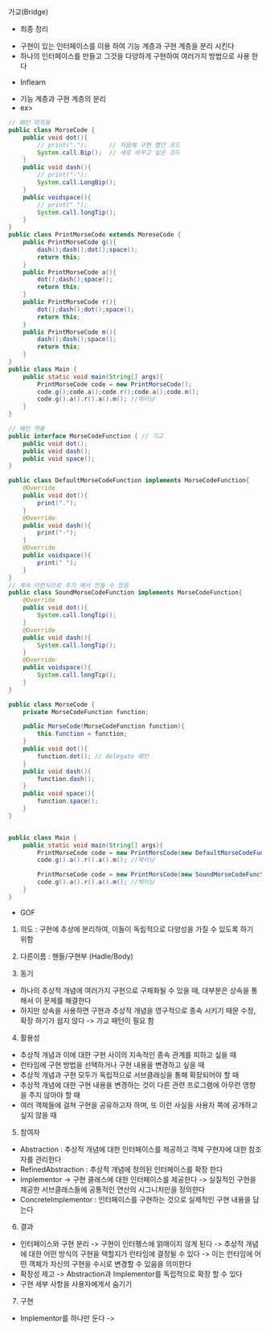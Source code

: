 가교(Bridge)
* 최종 정리
- 구현이 있는 인터페이스를 이용 하여 기능 계층과 구현 계층을 분리 시킨다
- 하나의 인터페이스를 만들고 그것을 다양하게 구현하여 여러가지 방법으로 사용 한다

* Inflearn
- 기능 계층과 구현 계층의 분리
- ex>
```java
// 패턴 미적용
public class MorseCode {
    public void dot(){
        // print(".");      // 처음에 구현 했던 코드
        System.call.Bip();  // 새로 바꾸고 싶은 코드
    }
    public void dash(){
        // print("-");
        System.call.LongBip();
    }
    public voidspace(){
        // print(" ");
        System.call.longTip();
    }
}
public class PrintMorseCode extends MoreseCode {
    public PrintMorseCode g(){
        dash();dash();dot();space();
        return this;
    }
    public PrintMorseCode a(){
        dot();dash();space();
        return this;
    }
    public PrintMorseCode r(){
        dot();dash();dot();space();
        return this;
    }
    public PrintMorseCode m(){
        dash();dash();space();
        return this;
    }
}
public class Main {
    public static void main(String[] args){
        PrintMorseCode code = new PrintMorseCode();
        code.g();code.a();code.r();code.a();code.m();
        code.g().a().r().a().m(); //체이닝
    }
}

// 패턴 적용
public interface MorseCodeFunction { // 가교
    public void dot();
    public void dash();
    public void space();
}

public class DefaultMorseCodeFunction implements MorseCodeFunction{
    @Override
    public void dot(){
        print("."); 
    }
    @Override
    public void dash(){
        print("-");
    }
    @Override
    public voidspace(){
        print(" ");
    }
}
// 계속 이런식으로 추가 해서 만들 수 있음
public class SoundMorseCodeFunction implements MorseCodeFunction{
    @Override
    public void dot(){
        System.call.longTip();
    }
    @Override
    public void dash(){
        System.call.longTip();
    }
    @Override
    public voidspace(){
        System.call.longTip();
    }
}

public class MorseCode {
    private MorseCodeFunction function;

    public MorseCode(MorseCodeFunction function){
        this.function = function;
    }
    public void dot(){
        function.dot(); // delegate 패턴
    }
    public void dash(){
        function.dash();
    }
    public void space(){
        function.space();
    }
}


public class Main {
    public static void main(String[] args){
        PrintMorseCode code = new PrintMorsCode(new DefaultMorseCodeFunction());
        code.g().a().r().a().m(); //체이닝

        PrintMorseCode code = new PrintMorsCode(new SoundMorseCodeFunction());
        code.g().a().r().a().m(); //체이닝
    }
}
```

* GOF
1. 의도 : 구현에 추상에 분리하여, 이들이 독립적으로 다양성을 가질 수 있도록 하기 위함

2. 다른이름 : 핸들/구현부 (Hadle/Body)

3. 동기
- 하나의 추상적 개념에 여러가지 구현으로 구체화될 수 있을 때, 대부분은 상속을 통해서 이 문제를 해결한다
- 하지만 상속을 사용하면 구현과 추상적 개념을 영구적으로 종속 시키기 때문 수정, 확장 하기가 쉽지 않다 -> 가교 패턴이 필요 함

4. 활용성
- 추상적 개념과 이에 대한 구현 사이의 지속적인 종속 관계를 피하고 싶을 때
- 런타임에 구현 방법을 선택하거나 구현 내용을 변경하고 싶을 때
- 추상적 개념과 구현 모두가 독립적으로 서브클래싱을 통해 확장되어야 할 때
- 추상적 개념에 대한 구현 내용을 변경하는 것이 다른 관련 프로그램에 아무런 영향을 주지 않아야 할 때
- 여러 객체들에 걸쳐 구현을 공유하고자 하며, 또 이런 사실을 사용자 쪽에 공개하고 싶지 않을 때

5. 참여자
- Abstraction : 추상적 개념에 대한 인터페이스를 제공하고 객체 구현자에 대한 참조자를 관리한다
- RefinedAbstraction : 추상적 개념에 정의된 인터페이스를 확장 한다
- Implementor 
    -> 구현 클래스에 대한 인터페이스를 제공한다
    -> 실질적인 구현을 제공한 서브클래스들에 공통적인 연산의 시그니처만을 정의한다
- ConcreteImplementor : 인터페이스를 구현하는 것으로 실제적인 구현 내용을 담는다

6. 결과
- 인터페이스와 구현 분리
    -> 구현이 인터펭스에 얽매이지 않게 된다
    -> 추상적 개념에 대한 어떤 방식의 구현을 택할지가 런타임에 결정될 수 있다
    -> 이는 런타임에 어떤 객체가 자신의 구현을 수시로 변경할 수 있음을 의미한다
- 확장성 제고
    -> Abstraction과 Implementor를 독립적으로 확장 할 수 있다
- 구현 세부 사항을 사용자에게서 숨기기

7. 구현
- Implementor를 하나만 둔다
    -> 